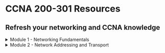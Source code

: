 # CCNA 200-301 Resources

## Refresh your networking and CCNA knowledge

<details><summary>Module 1 - Networking Fundamentals</summary>
<p>	

# Table of Contents <a name="INDEX"></a>

1. [The OSI Model](#OSI)
2. [Network Devices](#NET)
3. [Cisco Three-Tier Network Design Model](#THREE)
4. [Cisco Two-Tier Network Design Model](#TWO)
5. [Spine-Leaf Topology](#SPINE)
6. [WAN Topologies](#WAN)
7. [SOHO Topologies](#SOHO)
8. [On-Premises and Cloud Deployments](#ONPREM)
9. [Interfaces and Cabling](#INTS)
10. [Troubleshooting Interfaces and Cabling](#TROUBLE)
11. [Review Question and Answers](#REV1)

![](/images/network1.jpg)

## The OSI Model <a name="OSI"></a> ([Back to Index](#INDEX))

## Quick Summary

<ins>Layer 7 - The Application Layer</ins>

* Delivers appropriately formatted payloads to the correct instance of an application
* Includes protocols such as HTTP, SMTP and DNS
* Information is called __data__

<ins>Layer 6 - Presentation Layer</ins>

* Converts data into different formats
* Compression and encryption handled here
* Includes formats such as MP3, JPEG and GIF
* Information is called __data__

<ins>Layer 5 - Session Layer</ins>

* Establishes and maintains communications
* Includes protocols such as PAP and RPC
* Uses requests and responses
* Information is called __data__

<ins>Layer 4 - Transport Layer</ins>

* Applies flow control and error detection and sequencing
* Includes protocols such as TCP and UDP
* Information is called __segments__

<ins>Layer 3 - Network Layer</ins>

* Responsible for logical addressing and routing
* Includes devices such as routers and Layer 3 switches
* Includes protocols such as IPv4, IPv6, IPX, OSPF and EIGRP
* Information is called __packets__

<ins>Layer 2 - Data Link Layer</ins>

* Defines how devices communicate over a network
* Responsible for managing physical addressing and switching (MAC addresses)
* Includes devices such as switches and bridges
* Includes protocols such as Ethernet, Frame Relay, Token Ring, PPP and CDP
* Information is called __frames__

<ins>Layer 1 - Physical Layer</ins>

* Defines how bits are passed over a medium
* Can be passed electronically, mechanically, optically or by radio signals
* Media includes coaxial cable, twisted-pair copper cable and fiber-optic cable
* Includes the connectors used to connect the cables to the devices
* Devices include NICs, hubs and repeaters
* Forward bits to the next hop in the network
* Inlcudes protocols such as Ethernet, USB and ADSL
* Information is called __bits__

## Application Layer

The Application Layer determines whether adequate resources exist for communication. It manages communications between apps and then directs data to the correct program

This layer is also responsible for converting data into a format that is usable by apps and directing data to the proper app window. If multiple instances exist, the layer will ensure that data is delivered to the corect app instance

Protocols used by the Application Layer include:

Protocol | Description
------------ | -------------
HyperText Transfer Protocol (HTTP) | Transfer web pages over the internet
File Transfer Protocol (FTP) | Transfer files over a network
Trivial File Transfer Protocol (TFTP) | Transfer files over a network
Dynamic Host Configuration Protocol (DHCP) | Assign IP addressing information to clients
Domain Name System (DNS) | Translate host names to IPs
Simple Mail Transfer Protocol (SMTP) | Send email messages
Post Office Protocol (POP3) | Receive email messages
Telnet | Create terminal connection to remote devices
Secure Shell (SSH) | Create a secure remote terminal connection to networked device

## Presentation Layer

The Presentation Layer is responsible for converting and representing the payload in different formats - eg. data-based, character-based, image-based, audio-based, video-based and more

Compression and encryption are often handled by this layer

Some formats used by the Presentation Layer include:

* Graphics Interchange Format (GIF)
* Joint Photographic Experts Group (JPEG)
* Motion Picture Experts Group (MPEG)
* QuickTime

## Session Layer

The Session Layer is responsible for establishing, maintaining and terminating data communications between apps or devices

Sessions are made up of requests and responses. The Session Layer identifies the data as belonging to a particular session and ensures that the requests and responses are sent back and forth between the two parties

Protocols that operate at the Session Layer include:

Protocol | Description
------------ | -------------
Password Authentication Protocol (PAP) | Authentication protocol that uses a simple user and password pair
Remote Procedure Call (RPC) | Allows clients to initiate a process that is executed on a remote server

## Transport Layer

The Transport Layer is responsible for error-free delivery of information between devices. It is also repsonsible for flow control and sequencing. The information traversing the Transport Layer is called a __segment__

Protocols that operate at the Transport Layer include:

Protocol | Description
------------ | -------------
User Datagram Protocol (UDP) | Provides connectionless, unreliable data transfer between networked computers
Transmission Control Protocol (TCP) | Provides connection-oriented, reliable data transfer between networked computers

## Network Layer

The Network Layer is responsible for logical addressing and routing on a network. Logical addressing methods include those defined by IPv4 and IPv6. The information traversing the Network layer is called a __packet__

Examples of protocols that are used at this layer include:

Protocol | Description
------------ | -------------
IPv4 | Used to uniquely identify devices on a network
IPv6 | Used to uniquely identify devices on a network
Open Shortest Path First | Link State-Routing Protocol
Enhanced Interior Gateway Routing Protocol (EIGRP) | Cisco created hybrid routing protocol

## Data Link Layer

The Data Link layer defines how devices communicate over a network. It is responsible for managing physical addressing and switching on a network. Physical (MAC) addresses are handled here. Information traversing the Data Link layer is called a __frame__

Data Link layer devices include switches and bridges

Switching is handled at the Data Link layer because switches use physical addresses to forward packets to the correct port

Some portions of the 802.11 wireless standard function at the Data Link layer and some portions at the Physical Layer

Protocols that operate at the Data Link layer include:

* Ethernet
* Frame Relay
* Point-to-Point Protocol (PPP)
* Cisco Discovery Protocol (CDP)

## Physical Layer

The Physical Layer defines how bits are passed over a medium. They can be passed electronically, mechanically, optically or by radio signals

Media can include:

* Coaxial cable
* Twisted-pair copper cable
* Fiber-optic cable

Physical layer includes the connectors used to connect the cables to the devices that operate at this layer. This layer passes bits between the Data Link layer and physical devices on a network

Examples of devices that operate at this layer are:

* Network Interface Cards (NIC)
* Hubs
* Repeaters

The devices that operate at the Physical Layer receive and forward bits to other devices without making any path determination about the bits. The devices simply forward the bits to the next hop in the network

Protocols that operate at the Physical Layer include:

* Ethernet
* Universal Serial Bus (USB)
* Asynchronous Digital Subscriber Line (ADSL)

## Network Devices <a name="NET"></a> ([Back to Index](#INDEX))

## Hubs

Hubs are multiport physical repeaters that are used to connect end-user workstations. An incoming frame is rebroadcast out __all other ports__ except the port it came in on. They are inexpensive devices that do not create separate broadcast and collision domains

Hubs do not make any forwarding decisions based on MAC address or IP address

A collision domain is a network segment where collisions can occur when frames are sent among the devices on that network segment

If 4 computers are connected to a hub, all 4 share the same bandwidth. Each device can only use a portion of the total bandwidth. Collisions can occur when frames are sent simultaneously by multiple computers attached to the hub

Ethernet devices rely on __Carrier Sense Multiple Access with Collision Detection (CSMA/CD)__ to mitigate collisions

With CSMA/CD a transmitting device listens on the network segment before it attempts to send data. If no transmissions are there, it sends data and listens to determine whether a collision occured. If a collision is detected, each transmitting device waits a random period of time before attempting to retransmit

Collision detection can function only when the devices do not attempt to transmit and receive at the same time.

Hubs are restricted to half-duplex mode meaning they cannot transmit and receive at the same time

## Bridges

Bridges use the MAC address of data recipients to deliver frames. Bridges maintain a forwarding database in which the MAC addresses of the attached hosts are stored.

When a packet is received by a bridge, the sender's MAC address is recorded in the forwarding database. If the address is also stored in the forwarding database, the packet will be sent directly to the recipient. If the address is not in the database, the packet is broadcast out all ports excluding the port it arrived on

Each host receives the packet and uses the MAC address to determine if it is for them

When the intended recipient responds to the packet, the bridge sends the reply directly to the original sender.

Bridges can be used to increase the number of collision domains - each port on a bridge creates a separate collision domain. They do not create separate broadcast domains - all devices connected to a bridge will reside in the same broadcast domain

## Switches

Switches can be used to provide network connectivity to endpoint devices. They can operate at Layer 2 or Layer 3. Layer 2 switches function similiarly to bridges. Layer 3 switches add routing functionality

Switches use information in the __data packet__ headers to forward packets to the correct ports. This results in fewer collisions, improved traffic flow and faster performance

Switches break a large network into smaller networks. Switches perform __microsegmentation__ of collision domains - this creates a separate dedicated network segment for each port

Layer 2 switches use physical addresses known as MAC addresses. They are used to carry out their primary responsibility of switching frames. Switches store known MAC addresses in a special area of memory known as the __Content Addressable Memory (CAM)__ table. The CAM table associates MAC addresses with the physical interface through which those addresses can be reached

When a switch receives a frame, it adds the source MAC to the CAM table. The switch then checks the CAM table to see if the destination MAC address is listed. If it is, it directs the frame to the appropriate port. If not, it broadcasts the frame out all ports except the port it arrived on

If 4 computers are connected to a switch, each computer will reside in its own collision domain. All 4 computers can send data to the switch simultaneously

Because switches forward broadcasts, all devices connected to a Layer 2 switch will reside within a single broadcast domain. Layer 3 switches can use VLANs to separate the broadcast domains

## Routers

Routers are used to forward packets between computer networks. Routers create separate broadcast domains. Devices connected to a router reside in a separate broadcast domain. A broadcast that is sent on one network segment attached to the router will not be forwarded to any other network

Layer 3 switches share many features and capabilities with routers

Routers make path decisions based on logical addresses such as IP addresses. Routers store IP address information in a routing table. The routing table is stored in a special section of memory known as the __Ternary CAM (TCAM) table__. The TCAM table is used to provide wire speed access to data for queries. The TCAM table can provide a non-exact match for a particular query

Routers can implement multiple TCAM tables - commonly used to facilitate the implementation of access control list (ACL) rules, Quality of Service (QoS) rules, etc...

When a router receives a packet, it forwards the packet to the destination network based on information in a routing table. 

If a router receives a packet that is destined for a remote network that is not listed in the table and neither a static default router nor a gateway of last resort has been configured, the packet is dropped and an ICMP Unreachable Error is sent to the interface it was received on

## Servers

Many different types of network servers and various functions associated with them. Servers can either be a specific piece of hardware or a software program - typically set up to provide specific services to a group of other computers on a network

Servers provide a centralized way to control, manage and distribute a variety of technologies - simple data files, applications, security policies, network addresses

Some examples of services include:

Server | Description
------------ | -------------
File Servers | Can configure a file server to allow users to access shared files/folders, used as a central storage location
Domain Servers | Manages resources that are available on the domain, used to configure access and security policies for users
Print Servers | Provides access to a limited number of printers to many computer users rather than a local printer for each PC
DHCP Servers | Automatically provide IP addresses to client computers, clients can connect to the server and automatically get an IP
Web Servers | Allows customers to access your company website, typically contain content that is viewable in a browser
Proxy Servers | Intermediary between browser and internet. When computers connect to the internet, the computer first connects to the proxy server. The proxy performs one of the following actions - forwards traffic, blocks traffic, returns cached webpage

## Endpoints

Endpoints are also known as hosts. Individual computing devices that access the services available on the network - could be a PC, PDA, laptop, thin client or terminal

Endpoints act as the user interface at which the user can access the data or other devices available on a network

## Next-Generation Firewalls and IPS Devices

Firewalls are devices that filter packets inbound from untrusted networks. Typically a firewall filters packets without analysis

Cisco Adaptive Security Appliances (ASAs) are next-generation, multifunction appliances that can provide firewall, virtual private network (VPN), intrusion prevention, and content security services

An IPS is a device that detects and can automatically mitigate network intrusion attempts - can determine whether a given packet might be malicious and can take various actions

## WAPs

WAPs are devices that enable wireless clients to connect to a wireless LAN (WLAN) - using radio frequency (RF) communication

WAPs are available in single-band or dual-band form. WAPs that are designed for modern versions of the IEEE 802.11 standard are typically dual-band WAPs

One band operates at 2.4GHz frequency while the other operates at 5GHz frequency

## Controllers

Controllers manage other network devices - including Cisco DNA Controller and wireless LAN controllers (WLCs)

Cisco DNA is a software-centric network architecture that uses a combination of Application Programming Interfaces (APIs) and a graphical user interface (GUI) to simplify network operations

Cisco DNA Controller is the central component of a Cisco Software-Defined Access (SDA) network - Cisco SDA is a Cisco developed means of building local area networks (LANs) by using policies and automation

Whereas autonomous WLANs required that each AP handle both traffic and management functions, Cisco Unified Wireless Networks use WLCs to centralize security configurations among APs and to provide mobility services at both Layer 2 and Layer 3

WLCs provide user authentication, RF management, security and policy enforcement and QoS to lightweight APs (LAPs). A LAP requires a WLC to function

If WLC becomes unavailable, the LAP will reboot and drop all client association until the WLC becomes available or until another WLC is found on the network

A LAP communicates over Lightweight Access Point Protocol (LWAPP) to establish two tunnels to its associated WLC - one tunnel for data and one tunnel for control traffic. Traffic sent through data tunnel is not encrypted. Traffic sent through control tunnel is encrypted

## Cisco Three-Tier Network Design Model  <a name="THREE"></a> ([Back to Index](#INDEX))

## The Core Layer

The Core Layer provides the fastest switching path in the network. It is commonly referred to as the network backbone and is primarily associated with low latency and high reliability

## The Distribution Layer

The Distribution Layer provides router filtering and interVLAN routing. Management ACLs and IPS filtering is typically implemented at distribution layer. The Distribution layer also serves as an aggregration point for access layer network links

Because the Distribution layer is the intermediary between the Access layer and Core layer, it is an ideal place to enforce security policies and perform tasks that involved packet manipulation. Summarization and next-hope redundancy are performed at this layer

## The Access Layer

The Access layer provides Network Admission Control (NAC) - NAC is a Cisco feature that prevents hosts from accessing the network if they do not comply with organizational requirements

NAC Profiler automates NAC by automatically discovering and inventorying devices attached to the LAN

This layer serves as a media termination point for servers and endpoints. The Access layer is an ideal place to perform user authentication and port security

The Access layer typically consists of OSI Layer 2 switches only - when packets must be routed, it is first sent to a L3 device in the distribution layer. Some designs employ L3 switches in the access layer which moves the demarcation between L2 and L3 switching to the access layer

## Cisco Two-Tier Network Design Model <a name="TWO"></a> ([Back to Index](#INDEX))

This model is sometimes referred to as the Collapsed-Core Network Design Model. The functionality of the core layer is collapsed into the distribution layer. The functionality of the core layer is provided by the distribution layer and a distinct core layer does not exist

The Distribution layer infrastructure must be sufficient to meet the design requirements

## Spine-Leaf Topology <a name="SPINE"></a> ([Back to Index](#INDEX))

Spine-Leaf topologies are generally seen in data centers more than organizations. Spine-Leaf topologies are two-tier, partial-mesh network architectures

Every lower-tier leaf switch connects to every top-tier spine switch. Leafs and spines are not connected to one another

Spine switches connect to the network backbone. If link oversubscription occurs, a new spine switch can be added and connections to every leaf switch can be established. Leaf switches connect to nodes such as servers. When port capacity becomes a problem with addition of new servers, a new leaf can be added and connections to every spine switch can be established

Because spines have connections to every leaf, the scalability of the fabric is limited by the number of ports on the spine node and not by the number of ports on the leaf node

Redundant connections between a spine and leaf pair are unnecessary because the nature of the topology ensures that each leaf has multiple connections to the network fabric - each spine requires only a single connection to each leaf node

Spine and leaf nodes create a scalable network fabric that is optimized for east-west data transfer - typically traffic between an application server and its supporting data services (databases, file servers)

Spine-leaf enables nonlocal traffic to pass from any ingress leaf interface to any egress leaf interface through a single, dynamically selected spine node

Because every traffic flow must pass through no more than two network hops, throughput and latency become much more even and predictable

## WAN Topologies <a name="WAN"></a> ([Back to Index](#INDEX))

A WAN (Wide-Area Network) is a network that covers a large geographical area. A WAN is spread across multiple cities or countries for example the Internet

Geographically dispersed LANs are typically connected together by a WAN. WAN connectivity is generally supplied by a service provider. Customers can connect LANs by tunneling traffic securely over the WAN, often via a site-to-site VPN. ISPs routers and switches are invisible to the customer LAN

Older WAN technologies include T1 and T3 leased lines which provide point-to-point connectivity. Frame Relay and Asynchronous Transfer Mode (ATM) provide point-to-multipoint connectivity

Newer WAN technologies include Multiprotocol Label Switching (MPLS) and Metro Ethernet

## SOHO Topologies <a name="SOHO"></a> ([Back to Index](#INDEX))

SOHO stands for Small Office/Home Office which is a small LAN or WLAN with one or more computers.

LAN or WLAN is connected to a service provider network typically over satellite, Digital Subscriber Line (DSL), cable and fiber to the Internet. Satellite and DSL are older/slower technologies. Cable and fiber are faster technologies

## On-Premises and Cloud Deployment <a name="ONPREM"></a> ([Back to Index](#INDEX))

On-premise deployments involved purchasing, configuring and maintaining the deployment at the local level. The organization has full control over the network but it does increase the costs

Cloud deployments are owned/maintained by cloud hosting providers. The provider has control over both hardware and software. Some of the noted benefits are:

* It has a lower upfront cost
* No hiring or training is required

There are also downsides which include:

* Requires monthly usage fee
* Less likely to offer an organization more customization and control

Cloud deployments have decreased operational costs but can increase risks. When the internet service is interrupted, access to resources is also interrupted and confidential data might be stored on a third-party server

The National Institute of Standards and Technology (NIST) defines three service models:

1. Software as a Service (SaaS)
2. Platform as a Service (PaaS)
3. Infrastructure as a Service (IaaS)

### Software as a Service (SaaS)

SaaS enables a consumer to access applications that are running in cloud infrastructure - it does not enable the consumer to manage the cloud infrastructure or configure the provided apps

SaaS exposes the least amount of consumer's network to the cloud and the least likely to require changes to the consumer's network design. A company uses SaaS when it licenses a service provider's office suite and email service and delivers it to end users through a browser

SaaS providers use an Internet-enabled licensing function, a streaming service, or a web app to provide users with software that could otherwise be used locally

Web-based email clients are examples of Saas including:

* Microsoft Office 365
* Google Drive
* iCloud

### Platform as a Service (PaaS)

PaaS provides a consumer with a bit more freedom than SaaS - it enables the consumer to install and possibly configured provider-supported apps in the cloud infrastructure

Companies that use a provider's deployment tools or API to deploy specific cloud-based applications or services is using PaaS. An organization could use a third party's MySQL database and Apache services to build a cloud-based customer relationship management platform (CRM)

### Infrastructure as a Service (IaaS)

IaaS provides the greatest degree of freedom by enabling a consumer to provision processing, memory, storage, and network resources within the cloud infrastructure. It also enables a consumer to install OSs and applications but cloud infrastructure remains under the control of the service provider

Companies use IaaS when it hires a service provider to deliver cloud-based processing and storage that houses multiple physical or virtual hosts that can be configured in a variety of ways

Suppose a company wants to establish a web server farm by configuring multiple Linux Apache MySQL PHP (LAMP) servers. The company could save hardware costs by virtualizing the farm and using a provider's cloud service to deliver the physical infrastructure and bandwidth for the virtual farm

Control over the operating system, software and server configuration would remain the responsibility of the organization but control of the physical infrastructure and bandwidth would be the responsibility of the service provider

Another example of IaaS is using a third party's infrastructure to host corporate DNS and DHCP servers

## Interfaces and Cabling <a name="INTS"></a> ([Back to Index](#INDEX))

Cisco routers support a variety of physical interfaces. Cisco offers fixed-configuration routers and modular routers. Fixed-configuration routers have limited number of integrated interfaces and do not support additional interfaces - makes them suite for SOHO implementations. Modular routers generally come with a small number of integrated LAN interfaces but offer expansion slots

### Copper Cables

Copper wires are used to transmit data as electrical signals. Ethernet, Token Ring, Copper Distributed Data Interface (CDDI) networks all use copper cabling to transmit data

Most modern Ethernet networks use copper unshielded twisted-pair (UTP) cables. These cables are inexpensive, easy to install and support speeds of up to 1Gbps but should be no more than 100 meters in length. UTP cables are segregated into different category ratings

Minimum rating of Cat3 is required to achieve a data transmission of up to 10Mbps - also known as 10BaseT Ethernet

Minimum rating of Cat5 is required to achieve data of 100Mbps - known as Fast Ethernet or 10BaseTX Ethernet or 1Gbps which is known as Gigabit Ethernet or 1000BaseT Ethernet

Coaxial cables support longer segment runs than UTP cables but most modern networks no longer use coaxial cables

### Connecting UTP with RJ-45

UTP cables contain 4 pairs of colour-coded wires:

1. white/green and green
2. white/blue and blue
3. white/orange and orange
4. white/brown and brown

The 8 wires must be crimped into the 8 pins within an RJ-45 connector. The pins in the RJ-45 connector are arranged in order from left to right

In a typical Ethernet or Fast Ethernet cabling scheme, the wires that are connected to Pins 1 & 2 transmit data and the wires connected to Pins 3 & 6 receive data

Gigabit Ethernet transmits and receives data on all 4 pairs of wires

There are 2 different Telecommunications Industry Association (TIA) wire termination standards for an RJ-45 connector - T568A & T568B

The T568A standard is compatible with Integrated Services Digital Network (ISDN) cabling standards

The T568B standard is compatible with a standard established by AT&T

Wires used for transmit and receive in one standard are inverse in the other

The T568A Standard:

* uses the white/green and green wires for Pins 1 & 2
* uses the white/orange and orange wires for Pins 3 & 6

The T568B Standard:

* uses white/orange and orange wires for Pins 1 & 2
* uses white/green and green wires for Pins 3 & 6

The white/blue and blue and white/brown and brown wires are typically connected to the same pin regardless of standard

### Understanding Straight-Through and Crossover Cables

There are times when you should use T568A on one side and T568B on the other side. A crossover cable uses a different standard at each end - used to connect two workstations, two switches, two routers over the same cable or any of the same two devices

Dissimiliar Ethernet devices such as router and switch, switch and workstation must be connected with a straight-through Ethernet cable - uses the same pinout standard at each end

If two dissimiliar devices are connected with a straight-through, the transmit pair on one end is connected to the receive pair on the other. If two similiar devices are connected with a straight-through, the transmit pins on one end are connected to the transmit pins on the other which means no communication

Because Gigabit Ethernet uses all 8 wires of a UTP cable, the crossover pinout for a cable that is to be used over a Gigabit connection is slightly more complex than an inverse T568-standard

In addition to inverting the transmit/receive wires, the white/blue and blue wires on one end should be inverse to the white/brown and brown wires on the other end

### Serial Cables

Serial cables are also copper cables but are not commonly used anymore. Most service provider equipment has transitioned to Ethernet and fibre-optic cables

Cisco devices support five types of serial cables. Most commonly used serial cable is a 25-pin EIA/TIA-232 cable with a DB-25 conenctor at the end.

One end of a serial cable is the Data Communications Equipment (DCE) end and the other is the Data Terminal Equipment (DTE) end. The DCE end provides clocking to the DTE end - if clock rate is not configured on the DTE end, physical connectivity cannot be established

### Fibre-Optic Cables

Fibre-optic cables transmit data as pulses of light. These cables are not susceptible to radio frequency interference (RFI) or electromagnetic interference (EMI)

Implementing fibre-optic cables can be useful in buildings that contain sources of electrical or magnetic interferences. Fibre-optic cables are also useful for connecting buildings that are electrically compatible

Fibre-optic supports greater bandwidth and longer segment distances - commonly used for network backbones and high-speed data transfer. They can be used to create Fibre Distributed Data Interface (FDDI) LANs - 100Mbps dual-ring LANs

Cisco devices do not require fibre-optic cable connections to communicate with each other

Fibre-optic cost a lot more than copper UTP, shielded twisted-pair (STP) or coaxial cables

### Fibre-Optic Cable Types

There are two main types of Fibre-Optic cables:

1. Multimode Fibre (MMF)
2. Single-Mode Fibre (SMF)

<ins>__MultiMode Fibre__</ins>

MMF can use a 62.5 micron core and wavelength of 850 nanometers. They are typically used for distances less than 2km

When light is transmitted through a fibre-optic cable, light is only propogated by the fibre core at certain angles or modes. The light transmitted into the core of an MMF cable is typically in the 850-nm or 1300-nm frequency range

Because MMF has a relatively large core that permits many different angles of light, the signal becomes dispersed over great distances - this dispersion effectively limits the usable distance of MMF to 2km

MMF is typically used in campus designs that require at least 1Gbps of bandwidth and network runs that are less than 2km

<ins>__Single-Mode Fibre__</ins>

SMF typically uses a 9-micron core. Light transmitted into the core is typically in the 1310nm or 1350nm frequency range

Because SMF has a small core that permits very few angles of light, the signal does not become very dispersed over great distances - enables network runs of 80km or more

Typically used in campus designs that require at least 10Gbps of bandwidth and network runs that are greater than 2km

### Fibre-Optic Cable Connections

Older cables use ST and SC connectors. Older ST connector is round, spring-loaded connector. SC connector is square-shaped that snaps into its receptacle. SC is available in both single and duplex variables

Newer fibre-optic cables can also use LC or MT-RJ connectors

LC connectors are small form factor connectors that are available in both single and duplex varieties. They snap into their receptacle and are half the size of SC connectors

MT-RJ connectors look like miniature RJ-45 Ethernet copper connectors. They provide duplex interface in a single connector

### PoE

PoE provides in-line power for connected IP phones and WAPs over the same cable that varries voice and data traffic. PoE eases VoIP and WLAN implementations because you are not limited to installing devices next to existing power sources - as long as there is a network jack, the device can draw power from the network cable

A Cisco Catalyst switch can provide power to both Cisco and non-Cisco devices that support either IEEE 802.3af standard, the IEEE 802.3at standard or the Cisco prestandard method

For a Catalyst switch to succesfully provide power, both the switch and device must support the same PoE method. After a common PoE method is determined, CDP messages are sent between Catalyst switches and Cisco devices can further refine the amount of allocated power

802.3af standard divides power requirements into the following classes:

* Class 0: 0.44 - 12.94W
* Class 1: 0.44 - 3.83W
* Class 2: 3.84 - 6.49W
* Class 3: 6.49 - 12.95W

Class 0 is the default PoE level - devices classified as such will draw as much power as they need

The 802.3at PoE Plus standard adds a fourth class, Class 4, which is used for high-power PoE devices - class 4 provides 12.95W to 25.50W of power

Cisco Catalyst switches monitor and police PoE ports. If a device attempts to draw more power than a port is configured to provide, a syslog message is issued and port shutdown and enters the error-disabled state

## Troubleshooting Interfaces and Cabling <a name="TROUBLE"></a> ([Back to Index](#INDEX))

### Excessive Noise

Excessive Noise is a problem that can cause tranmissions errors. Noise errors are caused by a physical media problem. A damaged cable or wrong cable type could cause excessive noise errors to occur

Excessive noise errors are detectable by viewing output from the __show interfaces__ command - a high number of Cyclic Redundancy Check (CRC) errors along with a low number of collisions can indicate noise issues

NOTE: INSERT IMAGES

### Collisions

Too many collisions can cause network congestion due to packets being retransmitted as a result of the collisions

Malfunctioning NICs in hosts can cause jabber on the network which causes collisions. Too many devices on one network can also cause collisions and duplex mismatch errors between devices can cause collisions

Resolving collision errors may involve:

* Replacing NICs in client computers
* Creating additional network segments
* Reconfigurating duplex settings

Number of collisions that occur on an interface can be viewed using the __show interfaces__ command - high number of collisions could indicate transmission problems on the network

NOTE: INSERT IMAGES

### Late Collisions

A late collision is a collision that occurs after the 512th bit (64th byte) of a frame that has been transmitted. The amount of time it takes to sends the first 512 bits of a frame is dependent on the network technology:

* 51.2 microseconds to send 512 bits over a 10-Mbps Ethernet segment
* 5.12 microseconds to send 512 bits over a 100-Mbps Ethernet segment

Late collisions can occur as a result of:

* Duplex mismatch errors
* Network segment that extends farther than the cable length supports

Number of late collisions that occur on an interface can be viewed via __show interfaces__ command - show under the late collisions counter

NOTE: INSERT IMAGES

### Duplex Mismatch

Duplex mismatch errors can cause a number of problems:

* Intermittent connectivity
* Performance problems
* High number of collisions
* Late collisions

Duplex mismatch occurs when the ends of a network link are configured with different duplex settings - both ends need to be configured with the same duplex setting

One symptom of mismatch is the half-duplex side will report late collisions. The full duplex side will report runts, frame check sequences (FCS) and alignment errors

Duplex mismatches can sometimes be difficult to diagnose. If you suspect that a duplex mismatch error is causing network problems, use the __status__ parameter of the __show interfaces__ command - this verifies the duplex settings for all interfaces on a device

NOTE: INSERT IMAGES

The __a-__ indicates autonegotiation. Autonegotiation is a method of electrical signaling between interfaces to enable the automatic configuration of speed and duplex settings on an interface

If one side of the link is statically configured, the autonegotiation-enabled side will attempt to operate at the fastest speed supported - the speed field for autonegotiated port will display auto

Setting autonegotiation on only one side of a link can cause configuration problems on the link - it is not possible to statically configured the duplex settings of a port unless the port speed is statically configured first

### Speed Mismatch

Speed mismatch errors can prevent an interface from sending and receiving traffic. A speed mismatch occurs when one end of a network link is configured to use a different speed than the other end - the link between the two would not be able to be established and remain in a down state

You can explicitly configure the speed setting on an interface or autonegotiate it - you are allowed to have one end autonegotiate and one statically configured

In the case where one is static and one is autonegotiated, the autonegotiating port can identify the other port link's speed by the eletrical signal sent by the port

Prevent a speed mismatch from occuring by ensuring that at least one end of a link is configured to autonegotiate the speed settings

NOTE: INSERT IMAGES

### Understanding the OSI Model to Troubleshoot Networks

There are 3 main techniques for troubleshooting using the OSI Model:

1. Bottom Up 
2. Top Down
3. Divide and Conquer

### Bottom Up Troubleshooting Technique

The Bottom Up Technique starts at the Physical layer of the OSI model and works through each layer upward. Typically start troubleshooting by checking the cable is plugged in correctly then check and verify the network card, then IP address, etc...

### Top Dowm Troubleshooting Technique

The Top Down Technique starts at the Application layer of the OSI model and works through each layer downward. Typically start troubleshooting by examining or restarting the network apps

### Divide and Conquer Technique

The Divide and Conquer Technique starts at the Network layer and works either up or down the model depending on the outcome of different tests

NOTE: INSERT IMAGES

### Troubleshooting Physical Layer Connectivity

To troubleshoot the Physical layer, begin by verifying that physical connectivity exists between the router and ISP. There are several ways to verify physical connectivity:

* First, simply examine the cable
* Second, connect to the router and issue the __show interfaces__ command

When issued without parameters, the __show interfaces__ command displays information about each of the interfaces. An interface status of up indicates that the physical interface is working properly. An interface status of down indicates the presence of a Layer 1 issue

Examples of Layer 1 issues include:

* A faulty interface
* A broken cable
* An incorrect cable

You should use a crossover cable to connect the Ethernet interfaces of two similiar devices
You should use a straight through cable to connect two dissimiliar devices

If the interface is in the administrative down state, issue the __no shut__ command

The __show interfaces__ command provides stats that can help diagnose other Layer 1 problems. Many CRC errors on an interface could be indicative of a bad cable. A high number of input/output queue drops could indicate that the router hardware is unable to efficiently process the volume of traffic being sent to the router

Some Cisco configuration mistakes can create Physical layer problems. The DCE end of a serial connection provides clocking information to the DTE end. If the correct clock rate is not set on the DTE interface, physical connectivity cannot be established. You can use the __show controllers serial__ command to determine which end

Ethernet interfaces require that the duplex configuration matches on each end of the link - either full-duplex or half-duplex. Full Duplex means data is being sent from one pair of wires and received by using a different pair of wires which prevents collisions from occuring and enables both ends of a link to transmit and receive information simultaneously

Most modern devices automatically negotiate the duplex settings for Ethernet, FastEthernet and GigabitEthernet interfaces. Duplex mismatches can still occur if the duplex command is manually configured with different nodes on each end. If a high number of collisions are displayed in the output of the __show interfaces__ command, a duplex mismatch could be it

The speed of an interface is also automatically negotiated on modern devices - a Full Duplex Gig interface that is connected to a Full Duplex Fast interface will negotiate a speed of 100Mbps. If the speed command is issued on each side of the link and the speeds do not match, no link is established

A Fast interface that is manually configured to a speed of 100Mbps will not link with a Gig interface that is manually configured to a speed of 1000Mbps

Cisco recommends manually configuring speed and duplex settings on links to devices that are not likely to change or be moved. For most devices automatic negotiation of speed and duplex should be allowed to occur

### Troubleshooting Data Link Layer Connectivity

The __show interfaces__ command is also good for verifying the Data Link Layer components. A Layer 2 protocol is required to transmit information from one interface to another. Protocols that operate at the Data Link layer include:

* Ethernet
* PPP
* High-Level Data Link Control
* Frame Relay


The Line Protocol which is the Data Link layer protocol is in the up state. The Layer 2 protocol must match on each end of a link for connectivity to be established

An interface status of up combined with a line protocol status of down indicates the presence of a Layer 2 problem

Some examples of Data Link layer problems include:

* Mismatched encapsulation between linked serial interfaces
* Clocking errors
* Lack of keepalive messages

Verify the Layer 2 encapsulation method by examining the __show interfaces__ command. By default, a Cisco serial interface is configured to use HDLC encapsulation

The __show interfaces__ command is useful for verifying maximum transmission unit (MTU) configured on an interface. The MTU is the largest frame a device can transmit - sometimes also used to describe the largest packet that a router can forward

The default MTU for an Ethernet frame is 1500 bytes. Because an IP packet has a 20 byte header, the largest IP payload that can be carried in an Ethernet frame is 1480 bytes

If a frame exceeds the MTU of a link, the frame will be fragmented if possible or discarded if the DO-NOT-FRAGMENT bit is set

### Troubleshooting Network Layer Connectivity

Troubleshooting Layer 3 is the most involved task in troubleshooting router connectivity. Network Layer troubleshooting requires the verification of correct IPv4 and IPv6 network addressing - must understand IPv4 and VLSM and IPv6 addressing

Network Layer troubleshooting might involve the examination of routing tables and routing protocol configurations or default gateway configurations

## Review Questions <a name="REV1"></a> ([Back to Index](#INDEX))

<ins>Review Queston 1</ins>

How do spines and leafs connect in a spine-leaf topology?

1. Each leaf must connect to every spine
2. Each leaf must connect to at least two spines
3. Each spine must connect to every other spine
4. Each leaf must connect to every other leaf

<details><summary>Review Question 1 Answer</summary>
<p>
	
The answer is __1__

Explanation:

In a spine-leaf topology, each leaf must connect to every spine. In addition, each spine must connect toe very leaf. A spine-leaf topology is a two-tier network architecture in which every lower-tier leaf switch connects to every top-tier spine switch. However, leafs and spines are not connected to each other

</p>
</details>

<ins>Review Queston 2</ins>

Which of the following cloud computing service models provides the least management control to the consumer?

1. IaaS
2. PaaS
3. SaaS

<details><summary>Review Question 2 Answer</summary>
<p>
	
The answer is __3__

Explanation:

SaaS is the cloud computing service model that provides the least management control to the consumer. It enables a consumer to access applications that are running in the cloud infrastructure but does not enable the consumer to manage the cloud infrastructure or configure the provided applications
	
</p>
</details>

<ins>Review Queston 3</ins>

An interface has a status of up combined with a line protocol status of down. At which of the following layers does the problem most likely exist?

1. at the Physical Layer
2. at the Data Link Layer
3. at the Network Layer
4. at the Transport Layer


<details><summary>Review Question 1 Answer</summary>
<p>
	
The answer is __2__

Explanation:

An interface status of up combined with a line protocol of down most likely indicates the presence of a L2 problem. Examples of L2 problems include mismatched, encapsulation between serial links, clocking errors, lack of keepalive messages. 
	
</p>
</details>

</p>
</details>

<details><summary>Module 2 - Network Addressing and Transport</summary>
<p>	

NOTE: This module skips over some subnetting information as it is assumed you know it by now. If you need a refresher, please click [here](https://www.google.com)

![](/images/network2.jpg)













</p>
</details>
